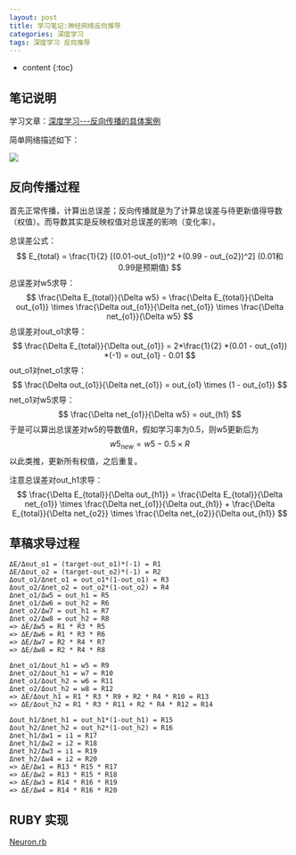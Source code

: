 ```yaml
---
layout: post
title: 学习笔记:神经网络反向推导
categories: 深度学习
tags: 深度学习 反向推导
---
```


* content
{:toc}

## 笔记说明

学习文章：[深度学习---反向传播的具体案例](https://zhuanlan.zhihu.com/p/23270674)

简单网络描述如下：

![](https://github.com/HarmonyHu/harmonyhu.github.io/raw/master/_posts/images/neuron.jpg)  



## 反向传播过程

首先正常传播，计算出总误差；反向传播就是为了计算总误差与待更新值得导数（权值）。而导数其实是反映权值对总误差的影响（变化率）。

总误差公式：
$$
E_{total} = \frac{1}{2} [(0.01-out_{o1})^2 +(0.99 - out_{o2})^2] (0.01和0.99是预期值)
$$
总误差对w5求导：
$$
\frac{\Delta E_{total}}{\Delta w5}  = \frac{\Delta E_{total}}{\Delta out_{o1}}  \times \frac{\Delta out_{o1}}{\Delta net_{o1}} \times \frac{\Delta net_{o1}}{\Delta w5}
$$
总误差对out_o1求导：
$$
\frac{\Delta E_{total}}{\Delta out_{o1}} = 2*\frac{1}{2} *(0.01 - out_{o1}) *(-1) = out_{o1} - 0.01
$$
out_o1对net_o1求导：
$$
\frac{\Delta out_{o1}}{\Delta net_{o1}} = out_{o1} \times (1 - out_{o1})
$$
net_o1对w5求导：
$$
\frac{\Delta net_{o1}}{\Delta w5} = out_{h1}
$$
于是可以算出总误差对w5的导数值R，假如学习率为0.5，则w5更新后为
$$
w5_{new} = w5 - 0.5 \times R
$$
以此类推，更新所有权值，之后重复。

注意总误差对out_h1求导：
$$
\frac{\Delta E_{total}}{\Delta out_{h1}}  = \frac{\Delta E_{total}}{\Delta net_{o1}}  \times \frac{\Delta net_{o1}}{\Delta out_{h1}} + \frac{\Delta E_{total}}{\Delta net_{o2}}  \times \frac{\Delta net_{o2}}{\Delta out_{h1}}
$$

## 草稿求导过程

```
ΔE/Δout_o1 = (target-out_o1)*(-1) = R1
ΔE/Δout_o2 = (target-out_o2)*(-1) = R2
Δout_o1/Δnet_o1 = out_o1*(1-out_o1) = R3
Δout_o2/Δnet_o2 = out_o2*(1-out_o2) = R4
Δnet_o1/Δw5 = out_h1 = R5
Δnet_o1/Δw6 = out_h2 = R6
Δnet_o2/Δw7 = out_h1 = R7
Δnet_o2/Δw8 = out_h2 = R8
=> ΔE/Δw5 = R1 * R3 * R5
=> ΔE/Δw6 = R1 * R3 * R6
=> ΔE/Δw7 = R2 * R4 * R7
=> ΔE/Δw8 = R2 * R4 * R8

Δnet_o1/Δout_h1 = w5 = R9
Δnet_o2/Δout_h1 = w7 = R10
Δnet_o1/Δout_h2 = w6 = R11
Δnet_o2/Δout_h2 = w8 = R12
=> ΔE/Δout_h1 = R1 * R3 * R9 + R2 * R4 * R10 = R13
=> ΔE/Δout_h2 = R1 * R3 * R11 + R2 * R4 * R12 = R14

Δout_h1/Δnet_h1 = out_h1*(1-out_h1) = R15
Δout_h2/Δnet_h2 = out_h2*(1-out_h2) = R16
Δnet_h1/Δw1 = i1 = R17
Δnet_h1/Δw2 = i2 = R18
Δnet_h2/Δw3 = i1 = R19
Δnet_h2/Δw4 = i2 = R20
=> ΔE/Δw1 = R13 * R15 * R17
=> ΔE/Δw2 = R13 * R15 * R18
=> ΔE/Δw3 = R14 * R16 * R19
=> ΔE/Δw4 = R14 * R16 * R20
```



## RUBY 实现

[Neuron.rb](https://github.com/HarmonyHu/harmonyhu.github.io/raw/master/_posts/other/Neuron.rb)